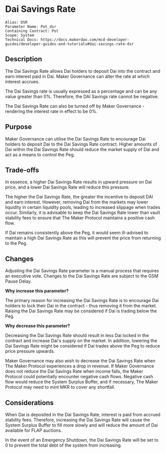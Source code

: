 # Dai Savings Rate

```
Alias: DSR
Parameter Name: Pot_dsr
Containing Contract: Pot
Scope: System
Technical Docs: https://docs.makerdao.com/mcd-developer-guides/developer-guides-and-tutorials#dai-savings-rate-dsr
```

## Description
The Dai Savings Rate allows Dai holders to deposit Dai into the contract and earn interest paid in Dai. Maker Governance can alter the rate at which interest accrues.

The Dai Savings rate is usually expressed as a percentage and can be any value greater than 0%. Therefore, the DAI Savings rate cannot be negative.

The Dai Savings Rate can also be turned off by Maker Governance - rendering the interest rate in effect to be 0%.

## Purpose
Maker Governance can utilise the Dai Savings Rate to encourage Dai holders to deposit Dai to the Dai Savings Rate contract. Higher amounts of Dai within the Dai Savings Rate
should reduce the market supply of Dai and act as a means to control the Peg.

## Trade-offs
In essence, a higher Dai Savings Rate results in upward pressure on Dai price, and a lower Dai Savings Rate will reduce this pressure.

The higher the Dai Savings Rate, the greater the incentive to deposit DAI and earn interest. However, removing Dai from the markets may lower liquidity in certain liquidity 
pools, leading to increased slippage when trades occur. Similarly, it is advisable to keep the Dai Savings Rate lower than vault stability fees to ensure that
The Maker Protocol maintains a positive cash flow.

If Dai remains consistently above the Peg, it would seem ill-advised to maintain a high Dai Savings Rate as this will prevent the price from returning to the Peg.

## Changes
Adjusting the Dai Savings Rate parameter is a manual process that requires an executive vote. Changes to the Dai Savings Rate are subject to the GSM Pause Delay.

**Why increase this parameter?**

The primary reason for increasing the Dai Savings Rate is to encourage Dai holders to lock their Dai in the contract - thus removing it from the market. Raising the Dai Savings 
Rate may be considered if Dai is trading below the Peg.

**Why decrease this parameter?**

Decreasing the Dai Savings Rate should result in less Dai locked in the contract and increase Dai's supply on the market. In addition, lowering the Dai Savings Rate might be 
considered if Dai trades above the Peg to reduce price pressure upwards.

Maker Governance may also wish to decrease the Dai Savings Rate when The Maker Protocol experiences a drop in revenue. If Maker Governance does not reduce the Dai Savings Rate 
when income falls, the Maker Protocol could potentially encounter negative cash flows. Negative cash flow would reduce the System Surplus Buffer, and if necessary,
The Maker Protocol may need to mint MKR to cover any shortfall.

## Considerations
When Dai is deposited in the Dai Savings Rate, interest is paid from accrued stability fees. Therefore, increasing the Dai Savings Rate will cause the System Surplus Buffer to
fill more slowly and will reduce the amount of Dai available for FLAP auctions.

In the event of an Emergency Shutdown, the Dai Savings Rate will be set to 0 to prevent the total debt of the system from increasing.

